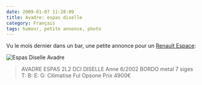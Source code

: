 ```yaml
---
date: 2009-01-07 11:28:09
title: Avadre: espas diselle
category: Français
tags: humour, petite annonce, photo
---
```


Vu le mois dernier dans un bar, une petite annonce pour un [Renault Espace](http://wikipedia.org/wiki/Renault_Espace):

![Espas Diselle Avadre](/uploads/2009/espas-diselle-avadre.jpg)

> AVADRE
ESPAS 2L2 DCI
DISELLE Anne 6/2002
BORDO metal 7 siges
T: B: E: G: Cilimatise
Ful Opsone
Prix 4900€
